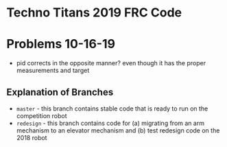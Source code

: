 # Techno Titans 2019 FRC Code



# Problems 10-16-19
* pid corrects in the opposite manner?
even though it has the proper measurements and target

## Explanation of Branches
* `master` - this branch contains stable code that is ready to run on the competition robot
* `redesign` - this branch contains code for (a) migrating from an arm mechanism to an elevator mechanism 
    and (b) test redesign code on the 2018 robot
